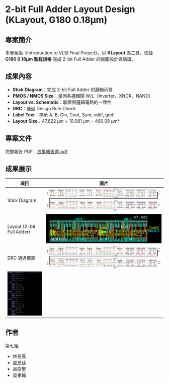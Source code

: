 # 2-bit Full Adder Layout Design (KLayout, G180 0.18µm)

## 專案簡介
本專案為《Introduction to VLSI Final Project》，以 **KLayout** 為工具，依據 **G180 0.18µm 製程規格** 完成 2-bit Full Adder 的版圖設計與驗證。

## 成果內容
- **Stick Diagram**：完成 2-bit Full Adder 的邏輯示意
- **PMOS / NMOS Size**：量測各邏輯閘 W/L（Inverter、XNOR、NAND）
- **Layout vs. Schematic**：驗證與邏輯電路的一致性
- **DRC**：通過 Design Rule Check
- **Label Text**：標示 A, B, Cin, Cout, Sum, vdd!, gnd!
- **Layout Size**：47.622 µm × 10.081 µm = 480.08 µm²

## 專案文件
完整報告 PDF：[成果報告書.pdf](https://github.com/Dniellu/2-bit-Full-Adder-Layout-Design/blob/main/klayout-2bit-full-adder/klayout-2bit-full-adder%20%E6%88%90%E6%9E%9C%E5%A0%B1%E5%91%8A%E6%9B%B8.pdf)

## 成果展示
| 項目 | 圖片 |
|------|------|
| Stick Diagram | ![](https://github.com/Dniellu/2-bit-Full-Adder-Layout-Design/blob/main/klayout-2bit-full-adder/img/Stick%20Diagram.png) |
| Layout (2-bit Full Adder) | ![](https://github.com/Dniellu/2-bit-Full-Adder-Layout-Design/blob/main/klayout-2bit-full-adder/img/Layout%20(2-bit%20Full%20Adder).png) |
| DRC 通過畫面 | ![](https://github.com/Dniellu/2-bit-Full-Adder-Layout-Design/blob/main/klayout-2bit-full-adder/img/Stick%20Diagram.png) |
 ![](https://github.com/Dniellu/2-bit-Full-Adder-Layout-Design/blob/main/klayout-2bit-full-adder/img/DRC%20%E9%80%9A%E9%81%8E%E7%95%AB%E9%9D%A2-2.png) |

## 作者
第七組  
- 林易辰  
- 盧昱廷  
- 呂崇聖  
- 吳東翰

